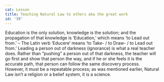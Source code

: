 ```yaml
---
cat: Lesson
title: Teaching Natural Law to others aka the great work
id: '39'
---
```


Education is the only solution, knowledge is the solution; and the propagation of that
knowledge is ‘Education,’ which means ‘to Lead out from.’ – The Latin verb ‘Educere’
means ‘to Take- / to Draw- / to Lead out from.’ Leading a person out of darkness (ignorance)
is what a real teacher does. Rather than “pushing” a person out of that darkness, the teacher
will go first and show that person the way, and if he or she feels it is the accurate path, that
person can follow the same discovery process. However, it must be a repeatable process; as
was mentioned earlier, Natural Law isn’t a religion or a belief system, it is a science.